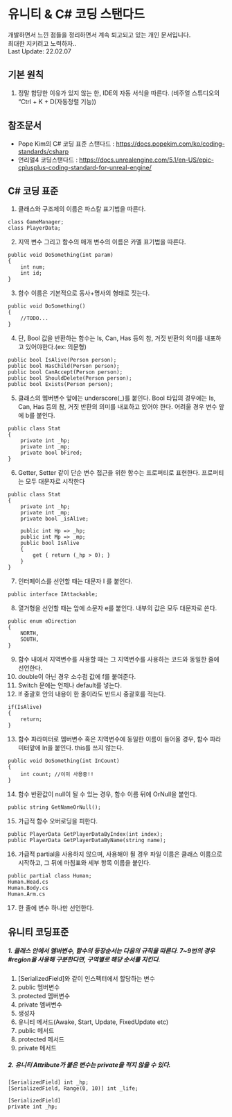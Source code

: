 # 유니티 & C# 코딩 스탠다드
  개발하면서 느낀 점들을 정리하면서 계속 퇴고되고 있는 개인 문서입니다.  
	최대한 지키려고 노력하자..  
  Last Update: 22.02.07

## 기본 원칙
1.	정말 합당한 이유가 있지 않는 한, IDE의 자동 서식을 따른다. (비주얼 스튜디오의 “Ctrl + K + D(자동정렬 기능))

## 참조문서
- Pope Kim의 C# 코딩 표준 스탠다드 : https://docs.popekim.com/ko/coding-standards/csharp
-	언리얼4 코딩스탠다드 : https://docs.unrealengine.com/5.1/en-US/epic-cplusplus-coding-standard-for-unreal-engine/


## C# 코딩 표준
1.	클래스와 구조체의 이름은 파스칼 표기법을 따른다.
```
class GameManager;
class PlayerData;
```
  
2.	지역 변수 그리고 함수의 매개 변수의 이름은 카멜 표기법을 따른다.
```
public void DoSomething(int param)
{
    int num;
    int id;
}
```

3.	함수 이름은 기본적으로 동사+명사의 형태로 짓는다.
```
public void DoSomething()
{
    //TODO...
}
```

4.	단, Bool 값을 반환하는 함수는 Is, Can, Has 등의 참, 거짓 반환의 의미를 내포하고 있어야한다.(ex: 의문형)
```
public bool IsAlive(Person person);
public bool HasChild(Person person);
public bool CanAccept(Person person);
public bool ShouldDelete(Person person);
public bool Exists(Person person);
```

5.	클래스의 멤버변수 앞에는 underscore(_)를 붙인다. Bool 타입의 경우에는 Is, Can, Has 등의 참, 거짓 반환의 의미를 내포하고 있어야 한다. 어려울 경우 변수 앞에 b를 붙인다.
```
public class Stat
{
    private int _hp;
    private int _mp;
    private bool bFired;
}
```

6.	Getter, Setter 같이 단순 변수 접근을 위한 함수는 프로퍼티로 표현한다. 프로퍼티는 모두 대문자로 시작한다
```
public class Stat
{
    private int _hp;
    private int _mp;
    private bool _isAlive;

    public int Hp => _hp;
    public int Mp => _mp;
    public bool IsAlive
    {
        get { return (_hp > 0); }
    }
}
```

7.	인터페이스를 선언할 때는 대문자 I 를 붙인다.
```
public interface IAttackable;
```

8.	열거형을 선언할 때는 앞에 소문자 e를 붙인다. 내부의 값은 모두 대문자로 쓴다.
```
public enum eDirection
{
    NORTH,
    SOUTH,
}
```

9.	함수 내에서 지역변수를 사용할 때는 그 지역변수를 사용하는 코드와 동일한 줄에 선언한다.
10.	double이 아닌 경우 소수점 값에 f를 붙여준다.
11.	Switch 문에는 언제나 default를 넣는다.
12.	If 중괄호 안의 내용이 한 줄이라도 반드시 중괄호를 적는다.
```
if(IsAlive)
{
    return;
}
```

13.	함수 파라미터로 멤버변수 혹은 지역변수에 동일한 이름이 들어올 경우, 함수 파라미터앞에 In을 붙인다. this를 쓰지 않는다.
```
public void DoSomething(int InCount)
{
    int count; //이미 사용중!!
}
```

14.	함수 반환값이 null이 될 수 있는 경우, 함수 이름 뒤에 OrNull을 붙인다.
```
public string GetNameOrNull();
```

15.	가급적 함수 오버로딩을 피한다.
```
public PlayerData GetPlayerDataByIndex(int index);
public PlayerData GetPlayerDataByName(string name);
```

16.	가급적 partial을 사용하지 않으며, 사용해야 될 경우 파일 이름은 클래스 이름으로 시작하고, 그 뒤에 마침표와 세부 항목 이름을 붙인다.
```
public partial class Human;
Human.Head.cs
Human.Body.cs
Human.Arm.cs
```

17. 한 줄에 변수 하나만 선언한다.

## 유니티 코딩표준
##### 1. 클래스 안에서 멤버변수, 함수의 등장순서는 다음의 규칙을 따른다. 7~9번의 경우 #region을 사용해 구분한다면, 구역별로 해당 순서를 지킨다.
1. [SerializedField]와 같이 인스펙터에서 할당하는 변수  
2. public 멤버변수
3. protected 멤버변수
4. private 멤버변수
5. 생성자
6. 유니티 메서드(Awake, Start, Update, FixedUpdate etc)
7. public 메서드
8. protected 메서드
9. private 메서드

##### 2. 유니티 Attribute가 붙은 변수는 private을 적지 않을 수 있다.
```
[SerializedField] int _hp;
[SerializedField, Range(0, 10)] int _life;

[SerializedField]
private int _hp;
```
